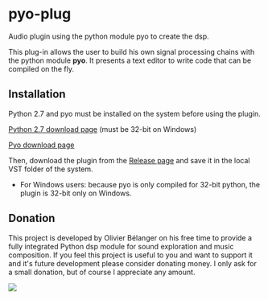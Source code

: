 # pyo-plug

Audio plugin using the python module pyo to create the dsp.

This plug-in allows the user to build his own signal processing chains with the python module **pyo**.
It presents a text editor to write code that can be compiled on the fly.

## Installation

Python 2.7 and pyo must be installed on the system before using the plugin.

[Python 2.7 download page](https://www.python.org/downloads/release/python-2715/) (must be 32-bit on Windows)

[Pyo download page](http://ajaxsoundstudio.com/software/pyo/)

Then, download the plugin from the [Release page](https://github.com/belangeo/pyo-plug/releases) 
and save it in the local VST folder of the system.

* For Windows users: because pyo is only compiled for 32-bit python, the plugin is 32-bit only on Windows.

## Donation

This project is developed by Olivier Bélanger on his free time to provide a 
fully integrated Python dsp module for sound exploration and music composition. 
If you feel this project is useful to you and want to support it and it's 
future development please consider donating money. I only ask for a small 
donation, but of course I appreciate any amount.

[![](https://www.paypal.com/en_US/i/btn/btn_donateCC_LG.gif)](https://www.paypal.com/cgi-bin/webscr?cmd=_s-xclick&hosted_button_id=9CA99DH6ES3HA)
